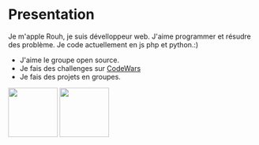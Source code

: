 # Presentation
Je m'apple Rouh, je suis dévelloppeur web. J'aime programmer et résudre des problème. Je code actuellement en js php et python.:)
- J'aime le groupe open source.
- Je fais des challenges sur [CodeWars](https://www.codewars.com/users/Huor97)
- Je fais des projets en groupes.

<div>
<img src="[https://github.com/favicon.ico](https://user-images.githubusercontent.com/70602221/221041210-b72eea9c-a954-4087-a110-ffd6b9086d56.png)" width="100px">

<img src="https://user-images.githubusercontent.com/70602221/221041266-d0609219-e7cb-4095-979a-e0f320b25498.png" width="100px">
<div>
